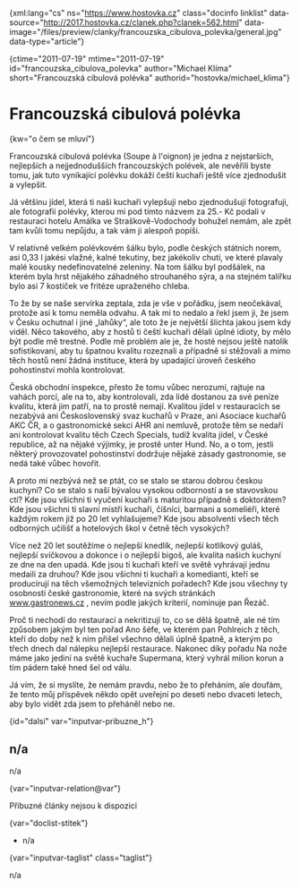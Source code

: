 
{xml:lang="cs" ns="https://www.hostovka.cz" class="docinfo linklist" data-source="http://2017.hostovka.cz/clanek.php?clanek=562.html" data-image="/files/preview/clanky/francouzska\_cibulova\_polevka/general.jpg" data-type="article"}

{ctime="2011-07-19" mtime="2011-07-19" id="francouzska\_cibulova\_polevka" author="Michael Klíma" short="Francouzská cibulová polévka" authorid="hostovka/michael_klima"}

# Francouzská cibulová polévka

<!-- generated attribute kw by user_updatekw.sh on 2021-01-05, do not edit -->

{kw="o čem se mluví"}

Francouzská cibulová polévka (Soupe à l'oignon) je jedna z nejstarších, nejlepších a nejjednodušších francouzských polévek, ale nevěřili byste tomu, jak tuto vynikající polévku dokáží čeští kuchaři ještě více zjednodušit a vylepšit.

Já většinu jídel, která ti naši kuchaři vylepšují nebo zjednodušují fotografuji, ale fotografii polévky, kterou mi pod tímto názvem za 25.- Kč podali v restauraci hotelu Amálka ve Straškově-Vodochody bohužel nemám, ale zpět tam kvůli tomu nepůjdu, a tak vám ji alespoň popíši.

V relativně velkém polévkovém šálku bylo, podle českých státních norem, asi 0,33 l jakési vlažné, kalné tekutiny, bez jakékoliv chuti, ve které plavaly malé kousky nedefinovatelné zeleniny. Na tom šálku byl podšálek, na kterém byla hrst nějakého záhadného strouhaného sýra, a na stejném talířku bylo asi 7 kostiček ve fritéze upraženého chleba.

To že by se naše servírka zeptala, zda je vše v pořádku, jsem neočekával, protože asi k tomu neměla odvahu. A tak mi to nedalo a řekl jsem ji, že jsem v Česku ochutnal i jiné „lahůky“, ale toto že je největší šlichta jakou jsem kdy viděl. Něco takového, aby z hostů ti čeští kuchaři dělali úplné idioty, by mělo být podle mě trestné. Podle mě problém ale je, že hosté nejsou ještě natolik sofistikovaní, aby tu špatnou kvalitu rozeznali a případně si stěžovali a mimo těch hostů není žádná instituce, která by upadající úroveň českého pohostinství mohla kontrolovat.

Česká obchodní inspekce, přesto že tomu vůbec nerozumí, rajtuje na vahách porcí, ale na to, aby kontrolovali, zda lidé dostanou za své peníze kvalitu, která jim patří, na to prostě nemají. Kvalitou jídel v restauracích se nezabývá ani Československý svaz kuchařů v Praze, ani Asociace kuchařů AKC ČR, a o gastronomické sekci AHR ani nemluvě, protože těm se nedaří ani kontrolovat kvalitu těch Czech Specials, tudíž kvalita jídel, v České republice, až na nějaké výjimky, je prostě unter Hund. No, a o tom, jestli některý provozovatel pohostinství dodržuje nějaké zásady gastronomie, se nedá také vůbec hovořit.

A proto mi nezbývá než se ptát, co se stalo se starou dobrou českou kuchyní? Co se stalo s naší bývalou vysokou odborností a se stavovskou ctí? Kde jsou všichni ti vyučení kuchaři s maturitou případně s doktorátem? Kde jsou všichni ti slavní mistři kuchaři, číšníci, barmani a someliéři, které každým rokem již po 20 let vyhlašujeme? Kde jsou absolventi všech těch odborných učilišť a hotelových škol v četně těch vysokých?

Více než 20 let soutěžíme o nejlepší knedlík, nejlepší kotlíkový guláš, nejlepší svíčkovou a dokonce i o nejlepší bigoš, ale kvalita našich kuchyní ze dne na den upadá. Kde jsou ti kuchaři kteří ve světě vyhrávají jednu medaili za druhou? Kde jsou všichni ti kuchaři a komedianti, kteří se producírují na těch všemožných televizních pořadech? Kde jsou všechny ty osobnosti české gastronomie, které na svých stránkách www.gastronews.cz , nevím podle jakých kriterií, nominuje pan Řezáč.

Proč ti nechodí do restaurací a nekritizují to, co se dělá špatně, ale né tím způsobem jakým byl ten pořad Ano šéfe, ve kterém pan Pohlreich z těch, kteří do doby než k nim přišel všechno dělali úplně špatně, a kterým po třech dnech dal nálepku nejlepší restaurace. Nakonec díky pořadu Na nože máme jako jediní na světě kuchaře Supermana, který vyhrál milion korun a tím pádem také hned šel od válu.

Já vím, že si myslíte, že nemám pravdu, nebo že to přeháním, ale doufám, že tento můj příspěvek někdo opět uveřejní po deseti nebo dvaceti letech, aby bylo vidět zda jsem to přeháněl nebo ne.

{id="dalsi" var="inputvar-pribuzne_h"}

## n/a

n/a

{var="inputvar-relation@var"}

Příbuzné články nejsou k dispozici

{var="doclist-stitek"}

  * n/a

{var="inputvar-taglist" class="taglist"}

n/a

